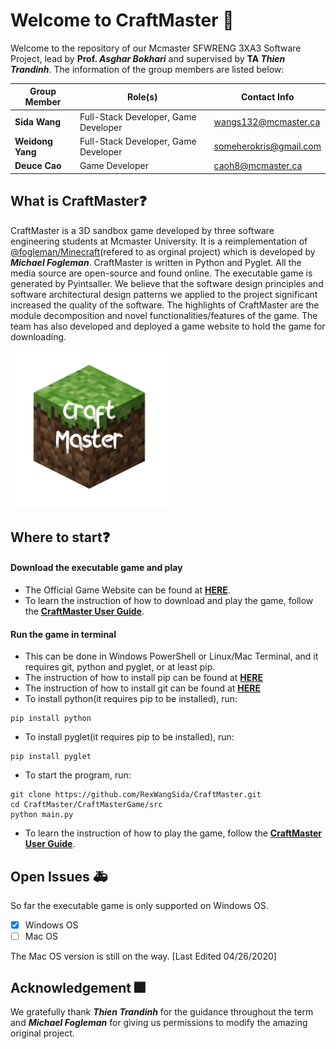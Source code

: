 # Welcome to CraftMaster 👋
Welcome to the repository of our Mcmaster SFWRENG 3XA3 Software Project, lead by **Prof. _Asghar Bokhari_** and supervised by **TA _Thien Trandinh_**.
The information of the group members are listed below:

| Group Member        | Role(s)                              | Contact Info           |
| ------------------- |--------------------------------------| ---------------------- |
| **Sida Wang**       | Full-Stack Developer, Game Developer | wangs132@mcmaster.ca   |
| **Weidong Yang**    | Full-Stack Developer, Game Developer | someherokris@gmail.com |
| **Deuce Cao**       | Game Developer                       | caoh8@mcmaster.ca      |

## What is CraftMaster❓

CraftMaster is a 3D sandbox game developed by three software engineering students at Mcmaster University. It is a reimplementation of [@fogleman/Minecraft](https://github.com/fogleman/Minecraft)(refered to as orginal project) which is developed by **_Michael Fogleman_**. CraftMaster is written in Python and Pyglet. All the media source are open-source and found online. The executable game is generated by Pyintsaller.
We believe that the software design principles and software architectural design patterns we applied to the project significant increased the quality of the software. The highlights of CraftMaster are the module decomposition and novel functionalities/features of the game.
The team has also developed and deployed a game website to hold the game for downloading.

<img src="./CraftMasterGame/src/source/icon.png" width="50%" height="50%">

## Where to start❓
#### Download the executable game and play
- The Official Game Website can be found at [**HERE**](http://rexwangsida.pythonanywhere.com).
- To learn the instruction of how to download and play the game, follow the [**CraftMaster User Guide**](https://github.com/RexWangSida/CraftMaster/blob/master/CraftMasterGame/Docs/UserGuide/UserGuide.pdf).
#### Run the game in terminal
- This can be done in Windows PowerShell or Linux/Mac Terminal, and it requires git, python and pyglet, or at least pip.
- The instruction of how to install pip can be found at [**HERE**](https://pip.pypa.io/en/stable/installing/)
- The instruction of how to install git can be found at [**HERE**](https://git-scm.com/book/en/v2/Getting-Started-Installing-Git)
- To install python(it requires pip to be installed), run:
```shell
pip install python
```
- To install pyglet(it requires pip to be installed), run:
```shell
pip install pyglet
```
- To start the program, run:
```shell
git clone https://github.com/RexWangSida/CraftMaster.git
cd CraftMaster/CraftMasterGame/src
python main.py
```
- To learn the instruction of how to play the game, follow the [**CraftMaster User Guide**](https://github.com/RexWangSida/CraftMaster/blob/master/CraftMasterGame/Docs/UserGuide/UserGuide.pdf).
## Open Issues 🚑

So far the executable game is only supported on Windows OS.
- [x] Windows OS
- [ ] Mac OS

The Mac OS version is still on the way.
[Last Edited 04/26/2020]

## Acknowledgement 🎆
We gratefully thank **_Thien Trandinh_** for the guidance throughout the term and **_Michael Fogleman_** for giving us permissions to modify the amazing original project.
